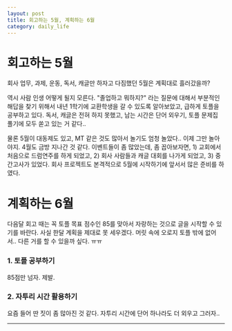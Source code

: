 ```yaml
---
layout: post
title: 회고하는 5월, 계획하는 6월
category: daily_life
---
```


# 회고하는 5월

회사 업무, 과제, 운동, 독서, 캐글만 하자고 다짐했던 5월은 계획대로 흘러갔을까?

역시 사람 인생 어떻게 될지 모른다. "졸업하고 뭐하지?" 라는 질문에 대해서 부분적인 해답을 찾기 위해서 내년 1학기에 교환학생을 갈 수 있도록 알아보았고, 급하게 토플을 공부하고 있다. 독서, 캐글은 전혀 하지 못했고, 남는 시간은 단어 외우기, 토플 문제집 풀기에 모두 쏟고 있는 거 같다..

물론 5월이 대동제도 있고, MT 같은 것도 많아서 놀기도 엄청 놀았다.. 이제 그만 놀아야지.
4월도 금방 지나간 것 같다. 이벤트들이 좀 많았는데, 좀 꼽아보자면, 1) 교회에서 처음으로 드럼연주를 하게 되었고, 2) 회사 사람들과 캐글 대회를 나가게 되었고, 3) 중간고사가 있었다. 회사 프로젝트도 본격적으로 5월에 시작하기에 앞서서 많은 준비를 하였다.

# 계획하는 6월

다음달 회고 때는 꼭 토플 목표 점수인 85를 맞아서 자랑하는 것으로 글을 시작할 수 있기를 바란다. 사실 한달 계획을 제대로 못 세우겠다. 머릿 속에 오로지 토플 밖에 없어서.. 다른 거를 할 수 있을까 싶다. ㅠㅠ

### 1. 토플 공부하기

85점만 넘자. 제발. 

### 2. 자투리 시간 활용하기

요즘 들어 딴 짓이 좀 많아진 것 같다. 자투리 시간에 단어 하나라도 더 외우고 그러자.. 

- - -